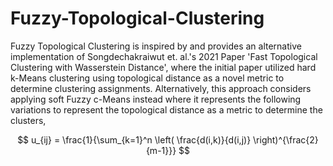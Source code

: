 # Fuzzy-Topological-Clustering

Fuzzy Topological Clustering is inspired by and provides an alternative implementation of Songdechakraiwut et. al.'s 2021 Paper 'Fast Topological Clustering with Wasserstein Distance', where the initial paper utilized hard k-Means clustering using topological distance as a novel metric to determine clustering assignments. Alternatively, this approach considers applying soft Fuzzy c-Means instead where it represents the following variations to represent the topological distance as a metric to determine the clusters, 

$$
u_{ij} = \frac{1}{\sum_{k=1}^n \left( \frac{d(i,k)}{d(i,j)} \right)^{\frac{2}{m-1}}}
$$

